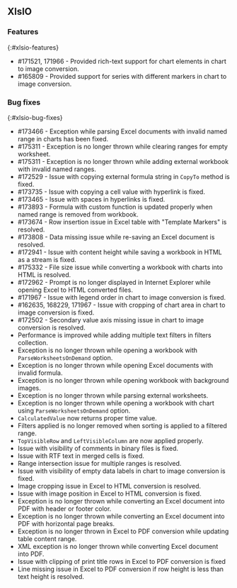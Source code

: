 ## XlsIO

### Features
{:#xlsio-features}

* \#171521, 171966 - Provided rich-text support for chart elements in chart to image conversion.
* \#165809 - Provided support for series with different markers in chart to image conversion.

### Bug fixes
{:#xlsio-bug-fixes}

* \#173466 - Exception while parsing Excel documents with invalid named range in charts has been fixed.
* \#175311 - Exception is no longer thrown while clearing ranges for empty worksheet.
* \#175311 - Exception is no longer thrown while adding external workbook with invalid named ranges.
* \#172529 - Issue with copying external formula string in `CopyTo` method is fixed.
* \#173735 - Issue with copying a cell value with hyperlink is fixed.
* \#173465 - Issue with spaces in hyperlinks is fixed.
* \#173893 - Formula with custom function is updated properly when named range is removed from workbook.
* \#173674 - Row insertion issue in Excel table with "Template Markers" is resolved.
* \#173808 - Data missing issue while re-saving an Excel document is resolved.
* \#172941 - Issue with content height while saving a workbook in HTML as a stream is fixed.
* \#175332 - File size issue while converting a workbook with charts into HTML is resolved.
* \#172962 - Prompt is no longer displayed in Internet Explorer while opening Excel to HTML converted files.
* \#171967 - Issue with legend order in chart to image conversion is fixed.
* \#162635, 168229, 171967 - Issue with cropping of chart area in chart to image conversion is fixed.
* \#172502 - Secondary value axis missing issue in chart to image conversion is resolved.
* Performance is improved while adding multiple text filters in filters collection.
* Exception is no longer thrown while opening a workbook with `ParseWorksheetsOnDemand` option.
* Exception is no longer thrown while opening Excel documents with invalid formula.
* Exception is no longer thrown while opening workbook with background images.
* Exception is no longer thrown while parsing external worksheets.
* Exception is no longer thrown while opening a workbook with chart using `ParseWorksheetsOnDemand` option.
* `CalculatedValue` now returns proper time value.
* Filters applied is no longer removed when sorting is applied to a filtered range.
* `TopVisibleRow` and `LeftVisibleColumn` are now applied properly.
* Issue with visibility of comments in binary files is fixed.
* Issue with RTF text in merged cells is fixed.
* Range intersection issue for multiple ranges is resolved.
* Issue with visibility of empty data labels in chart to image conversion is fixed.
* Image cropping issue in Excel to HTML conversion is resolved.
* Issue with image position in Excel to HTML conversion is fixed.
* Exception is no longer thrown while converting an Excel document into PDF with header or footer color.
* Exception is no longer thrown while converting an Excel document into PDF with horizontal page breaks.
* Exception is no longer thrown in Excel to PDF conversion while updating table content range.
* XML exception is no longer thrown while converting  Excel document into PDF.
* Issue with clipping of print title rows in Excel to PDF conversion is fixed
* Line missing issue in Excel to PDF conversion if row height is less than text height is resolved.